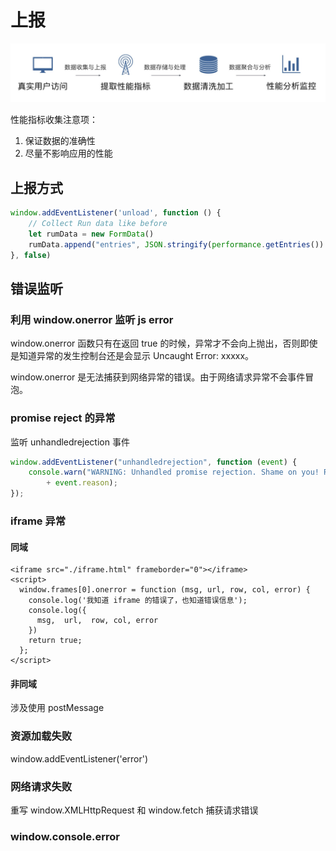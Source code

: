 # 上报

![](../../../.gitbook/assets/image.png)

性能指标收集注意项：

1. 保证数据的准确性 
2. 尽量不影响应用的性能

## 上报方式

```javascript
window.addEventListener('unload', function () {
    // Collect Run data like before
    let rumData = new FormData()
    rumData.append("entries", JSON.stringify(performance.getEntries())
}, false)
```

## 错误监听

### 利用 window.onerror 监听 js error

window.onerror 函数只有在返回 true 的时候，异常才不会向上抛出，否则即使是知道异常的发生控制台还是会显示 Uncaught Error: xxxxx。

window.onerror 是无法捕获到网络异常的错误。由于网络请求异常不会事件冒泡。

### promise reject 的异常

监听 unhandledrejection 事件

```javascript
window.addEventListener("unhandledrejection", function (event) {
    console.warn("WARNING: Unhandled promise rejection. Shame on you! Reason: "
        + event.reason);
});
```

### iframe 异常

#### 同域

```markup
<iframe src="./iframe.html" frameborder="0"></iframe>
<script>
  window.frames[0].onerror = function (msg, url, row, col, error) {
    console.log('我知道 iframe 的错误了，也知道错误信息');
    console.log({
      msg,  url,  row, col, error
    })
    return true;
  };
</script>
```

#### 非同域

涉及使用 postMessage

### 资源加载失败

window.addEventListener\('error'\)

### 网络请求失败

重写 window.XMLHttpRequest 和 window.fetch 捕获请求错误

### window.console.error





